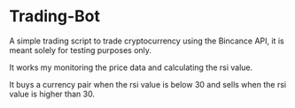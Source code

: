 # Trading-Bot
A simple trading script to trade cryptocurrency using the Bincance API, it is meant solely for testing purposes only.

It works my monitoring the price data and calculating the rsi value.

It buys a currency pair when the rsi value is below 30 and sells when the rsi value is higher than 30. 
